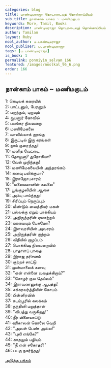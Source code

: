 ```yaml
---
categories: blog
title: பாண்டியராஜா தொடரடைவுத் தொல்காப்பியம்
sub_title: நான்காம் பாகம் ~ மணிமகுடம்
keywords: More, Tamil, Books
description: பாண்டியராஜா தொடரடைவுத் தொல்காப்பியம்
author: Tamilan
layout: Ruby
nool_author: ப.பாண்டியராஜா
nool_publiser: ப.பாண்டியராஜா
tags: [ப.பாண்டியராஜா]
is_book: 1
permalink: ponniyin_selvan_166
featured: /images/noolkal_96_6.png
order: 166
---
```



## நான்காம் பாகம் ~ மணிமகுடம்

1: கெடிலக் கரையில்  
2: பாட்டனும், பேரனும்  
3: பருந்தும், புறாவும்  
4: ஐயனார் கோவில்  
5: பயங்கர நிலவறை  
6: மணிமேகலை  
7: வாலில்லாக் குரங்கு  
8: இருட்டில் இரு கரங்கள்  
9: நாய் குரைத்தது!  
10: மனித வேட்டை  
11: தோழனா? துரோகியா?  
12: வேல் முறிந்தது!  
13: மணிமேகலையின் அந்தரங்கம்  
14: கனவு பலிக்குமா?  
15: இராஜோபசாரம்  
16: "மலையமானின் கவலை"  
17: பூங்குழலியின் ஆசை  
18: அம்பு பாய்ந்தது!  
19: சிரிப்பும் நெருப்பும்  
20: மீண்டும் வைத்தியர் மகன்  
21: பல்லக்கு ஏறும் பாக்கியம்  
22: அநிருத்தரின் ஏமாற்றம்  
23: ஊமையும் பேசுமோ?  
24: இளவரசியின் அவசரம்  
25: அநிருத்தரின் குற்றம்  
26: வீதியில் குழப்பம்  
27: பொக்கிஷ நிலவறையில்  
28: பாதாளப் பாதை  
29: இராஜ தரிசனம்  
30: குற்றச் சாட்டு  
31: முன்மாலைக் கனவு  
32: "ஏன் என்னை வதைக்கிறாய்?"  
33: "சோழர் குல தெய்வம்"  
34: இராவணனுக்கு ஆபத்து!  
35: சக்கரவர்த்தியின் கோபம்  
36: பின்னிரவில்  
37: கடம்பூரில் கலக்கம்  
38: நந்தினி மறுத்தாள்  
39: "விபத்து வருகிறது!"  
40: நீர் விளையாட்டு  
41: கரிகாலன் கொலை வெறி  
42: "அவள் பெண் அல்ல!"  
43: "புலி எங்கே?"  
44: காதலும் பழியும்  
45: "நீ என் சகோதரி!"  
46: படகு நகர்ந்தது!

[அடுத்த பக்கம்](ponniyin_selvan_167)